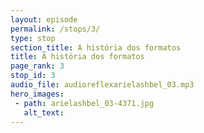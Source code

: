 ```yaml
---
layout: episode
permalink: /stops/3/
type: stop
section_title: A história dos formatos
title: A história dos formatos
page_rank: 3
stop_id: 3
audio_file: audioreflexarielashbel_03.mp3
hero_images:
 - path: arielashbel_03-4371.jpg
   alt_text: 
---
```

